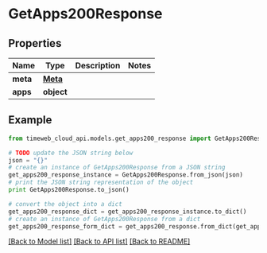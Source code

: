 # GetApps200Response


## Properties
Name | Type | Description | Notes
------------ | ------------- | ------------- | -------------
**meta** | [**Meta**](Meta.md) |  | 
**apps** | **object** |  | 

## Example

```python
from timeweb_cloud_api.models.get_apps200_response import GetApps200Response

# TODO update the JSON string below
json = "{}"
# create an instance of GetApps200Response from a JSON string
get_apps200_response_instance = GetApps200Response.from_json(json)
# print the JSON string representation of the object
print GetApps200Response.to_json()

# convert the object into a dict
get_apps200_response_dict = get_apps200_response_instance.to_dict()
# create an instance of GetApps200Response from a dict
get_apps200_response_form_dict = get_apps200_response.from_dict(get_apps200_response_dict)
```
[[Back to Model list]](../README.md#documentation-for-models) [[Back to API list]](../README.md#documentation-for-api-endpoints) [[Back to README]](../README.md)



